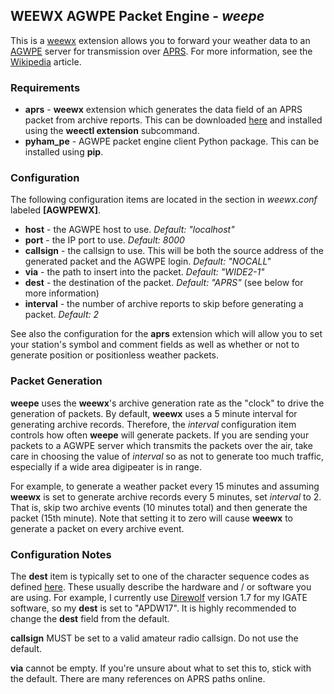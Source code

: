 ## WEEWX AGWPE Packet Engine - *weepe*

This is a [weewx](https://weewx.com/) extension allows you to forward your weather data to an [AGWPE](https://www.on7lds.net/42/sites/default/files/AGWPEAPI.HTM) server for transmission over [APRS](http://www.aprs.org/).  For more information, see the [Wikipedia](https://en.wikipedia.org/wiki/Automatic_Packet_Reporting_System) article.

### Requirements
- **aprs** - **weewx** extension which generates the data field of an APRS packet from archive reports.  This can be downloaded [here](https://github.com/cavedon/weewx-aprs) and installed using the **weectl extension** subcommand.
- **pyham_pe** - AGWPE packet engine client Python package. This can be installed using **pip**.

### Configuration
The following configuration items are located in the section in *weewx.conf* labeled **[AGWPEWX]**.
- **host** - the AGWPE host to use. *Default: "localhost"*
- **port** - the IP port to use. *Default: 8000*
- **callsign** - the callsign to use. This will be both the source address of the generated packet and the AGWPE login. *Default: "NOCALL"*
- **via** - the path to insert into the packet. *Default: "WIDE2-1"*
- **dest** - the destination of the packet. *Default: "APRS"* (see below for more information)
- **interval** - the number of archive reports to skip before generating a packet. *Default: 2*

See also the configuration for the **aprs** extension which will allow you to set your station's symbol and comment fields as well as whether or not to generate position or positionless weather packets.

### Packet Generation
**weepe** uses the **weewx**'s archive generation rate as the "clock" to drive the generation of packets. By default, **weewx** uses a 5 minute interval for generating archive records. Therefore, the *interval* configuration item controls how often **weepe** will generate packets. If you are sending your packets to a AGWPE server which transmits the packets over the air, take care in choosing the value of *interval* so as not to generate too much traffic, especially if a wide area digipeater is in range.

For example, to generate a weather packet every 15 minutes and assuming **weewx** is set to generate archive records every 5 minutes, set *interval* to 2.  That is, skip two archive events (10 minutes total) and then generate the packet (15th minute). Note that setting it to zero will cause **weewx** to generate a packet on every archive event.

### Configuration Notes
The **dest** item is typically set to one of the character sequence codes as defined [here](http://aprs.org/aprs11/tocalls.txt). These usually describe the hardware and / or software you are using. For example, I currently use [Direwolf](https://github.com/wb2osz/direwolf) version 1.7 for my IGATE software, so my **dest** is set to "APDW17". It is highly recommended to change the **dest** field from the default.

**callsign** MUST be set to a valid amateur radio callsign. Do not use the default.

**via** cannot be empty. If you're unsure about what to set this to, stick with the default. There are many references on APRS paths online.


